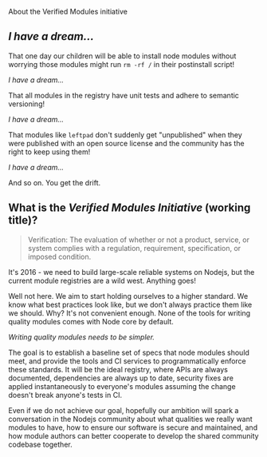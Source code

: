 About the Verified Modules initiative

## *I have a dream...*

That one day our children will be able to install node modules without worrying those modules might run `rm -rf /` in their postinstall script!

*I have a dream...*

That all modules in the registry have unit tests and adhere to semantic versioning!

*I have a dream...*

That modules like `leftpad` don't suddenly get "unpublished" when they were published with an open source license and the community has the right to keep using them!

*I have a dream...*

And so on. You get the drift.

## What is the *Verified Modules Initiative* (working title)?

> Verification: The evaluation of whether or not a product, service, or system complies with a regulation, requirement, specification, or imposed condition.

It's 2016 - we need to build large-scale reliable systems on Nodejs, but the current module registries are a wild west.
Anything goes!

Well not here. We aim to start holding ourselves to a higher standard. We know what best practices look like,
but we don't always practice them like we should. Why? It's not convenient enough. None of the tools for writing quality
modules comes with Node core by default.

*Writing quality modules needs to be simpler.*

The goal is to establish a baseline set of specs that node modules should meet, and provide 
the tools and CI services to programmatically enforce these standards. It will be the ideal registry, where APIs are
always documented, dependencies are always up to date, security fixes are applied instantaneously to everyone's modules
assuming the change doesn't break anyone's tests in CI.

Even if we do not achieve our goal, hopefully our ambition will spark a conversation in the Nodejs community about 
what qualities we really want modules to have, how to ensure our software is secure and maintained, and how
module authors can better cooperate to develop the shared community codebase together.

